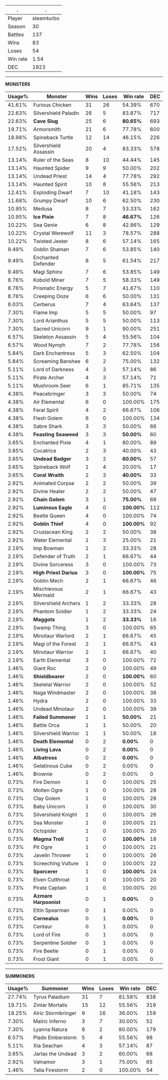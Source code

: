 .|.
|-|-
Player|steemturbo
Season|30
Battles|137
Wins|83
Loses|54
Win rate|1.54
DEC|1923

---
**MONSTERS**

Usage%|Monster|Wins|Loses|Win rate|DEC|
-|-|-|-|-|-|
41.61%|Furious Chicken|31|26|54.39%|670|
22.63%|Silvershield Paladin|26|5|83.87%|717|
22.63%|**Cave Slug**|25|6|**80.65%**|693|
19.71%|Armorsmith|21|6|77.78%|600|
18.98%|Spineback Turtle|12|14|46.15%|226|
17.52%|Silvershield Assassin|20|4|83.33%|578|
13.14%|Ruler of the Seas|8|10|44.44%|145|
13.14%|Haunted Spider|9|9|50.00%|202|
13.14%|Undead Priest|14|4|77.78%|292|
13.14%|Haunted Spirit|10|8|55.56%|213|
12.41%|Exploding Dwarf|7|10|41.18%|143|
11.68%|Grumpy Dwarf|10|6|62.50%|230|
10.95%|Medusa|8|7|53.33%|162|
10.95%|**Ice Pixie**|7|8|**46.67%**|126|
10.22%|Sea Genie|6|8|42.86%|129|
10.22%|Crystal Werewolf|11|3|78.57%|288|
10.22%|Twisted Jester|8|6|57.14%|165|
9.49%|Goblin Shaman|7|6|53.85%|140|
9.49%|Enchanted Defender|8|5|61.54%|217|
9.49%|Magi Sphinx|7|6|53.85%|149|
8.76%|Kobold Miner|7|5|58.33%|149|
8.76%|Prismatic Energy|5|7|41.67%|110|
8.76%|Creeping Ooze|6|6|50.00%|131|
8.03%|Cerberus|7|4|63.64%|137|
7.30%|Flame Imp|5|5|50.00%|97|
7.30%|Lord Arianthus|5|5|50.00%|113|
7.30%|Sacred Unicorn|9|1|90.00%|251|
6.57%|Skeleton Assassin|5|4|55.56%|104|
6.57%|Wood Nymph|7|2|77.78%|156|
5.84%|Dark Enchantress|5|3|62.50%|104|
5.84%|Screaming Banshee|6|2|75.00%|132|
5.11%|Lord of Darkness|4|3|57.14%|86|
5.11%|Pirate Archer|4|3|57.14%|71|
5.11%|Mushroom Seer|6|1|85.71%|135|
4.38%|Peacebringer|3|3|50.00%|74|
4.38%|Air Elemental|6|0|100.00%|175|
4.38%|Feral Spirit|4|2|66.67%|106|
4.38%|Flesh Golem|6|0|100.00%|134|
4.38%|Sabre Shark|3|3|50.00%|66|
4.38%|**Feasting Seaweed**|3|3|**50.00%**|60|
3.65%|Enchanted Pixie|4|1|80.00%|89|
3.65%|Cocatrice|2|3|40.00%|43|
3.65%|**Undead Badger**|3|2|**60.00%**|57|
3.65%|Spineback Wolf|1|4|20.00%|17|
3.65%|**Coral Wraith**|2|3|**40.00%**|33|
2.92%|Animated Corpse|2|2|50.00%|39|
2.92%|Divine Healer|2|2|50.00%|47|
2.92%|**Chain Golem**|3|1|**75.00%**|68|
2.92%|**Luminous Eagle**|4|0|**100.00%**|112|
2.92%|Beetle Queen|4|0|100.00%|74|
2.92%|**Goblin Thief**|4|0|**100.00%**|92|
2.92%|Crustacean King|2|2|50.00%|38|
2.92%|Water Elemental|1|3|25.00%|21|
2.19%|Imp Bowman|1|2|33.33%|28|
2.19%|Defender of Truth|2|1|66.67%|44|
2.19%|Divine Sorceress|3|0|100.00%|73|
2.19%|**High Priest Darius**|3|0|**100.00%**|75|
2.19%|Goblin Mech|2|1|66.67%|46|
2.19%|Mischievous Mermaid|2|1|66.67%|43|
2.19%|Silvershield Archers|1|2|33.33%|28|
2.19%|Phantom Soldier|1|2|33.33%|24|
2.19%|**Maggots**|1|2|**33.33%**|16|
2.19%|Swamp Thing|3|0|100.00%|65|
2.19%|Minotaur Warlord|2|1|66.67%|45|
2.19%|Magi of the Forest|2|1|66.67%|43|
2.19%|Minotaur Warrior|2|1|66.67%|40|
2.19%|Earth Elemental|3|0|100.00%|72|
1.46%|Giant Roc|2|0|100.00%|49|
1.46%|**Shieldbearer**|2|0|**100.00%**|60|
1.46%|Skeletal Warrior|2|0|100.00%|52|
1.46%|Naga Windmaster|2|0|100.00%|38|
1.46%|Hydra|2|0|100.00%|33|
1.46%|Undead Minotaur|2|0|100.00%|39|
1.46%|**Failed Summoner**|1|1|**50.00%**|21|
1.46%|Battle Orca|1|1|50.00%|20|
1.46%|Silvershield Warrior|1|1|50.00%|18|
1.46%|**Death Elemental**|0|2|**0.00%**|0|
1.46%|**Living Lava**|0|2|**0.00%**|0|
1.46%|**Albatross**|0|2|**0.00%**|0|
1.46%|Gelatinous Cube|0|2|0.00%|0|
1.46%|Brownie|0|2|0.00%|0|
0.73%|Fire Demon|1|0|100.00%|25|
0.73%|Molten Ogre|1|0|100.00%|28|
0.73%|Clay Golem|1|0|100.00%|28|
0.73%|Baby Unicorn|1|0|100.00%|30|
0.73%|Silvershield Knight|1|0|100.00%|26|
0.73%|Sea Monster|1|0|100.00%|21|
0.73%|Octopider|1|0|100.00%|20|
0.73%|**Magma Troll**|1|0|**100.00%**|18|
0.73%|Pit Ogre|1|0|100.00%|21|
0.73%|Javelin Thrower|1|0|100.00%|26|
0.73%|Screeching Vulture|1|0|100.00%|22|
0.73%|**Sporcerer**|1|0|**100.00%**|24|
0.73%|Elven Cutthroat|1|0|100.00%|20|
0.73%|Pirate Captain|1|0|100.00%|20|
0.73%|**Azmare Harpoonist**|0|1|**0.00%**|0|
0.73%|Ettin Spearman|0|1|0.00%|0|
0.73%|**Cornealus**|0|1|**0.00%**|0|
0.73%|Centaur|0|1|0.00%|0|
0.73%|Lord of Fire|0|1|0.00%|0|
0.73%|Serpentine Soldier|0|1|0.00%|0|
0.73%|Fire Beetle|0|1|0.00%|0|
0.73%|Frost Giant|0|1|0.00%|0|

---
**SUMMONERS**

Usage%|Summoner|Wins|Loses|Win rate|DEC|
-|-|-|-|-|-|
27.74%|Tyrus Paladium|31|7|81.58%|838|
19.71%|Zintar Mortalis|15|12|55.56%|319|
18.25%|Alric Stormbringer|9|16|36.00%|159|
7.30%|Malric Inferno|3|7|30.00%|52|
7.30%|Lyanna Natura|8|2|80.00%|179|
6.57%|Plado Emberstorm|5|4|55.56%|98|
5.11%|Xia Seachan|4|3|57.14%|87|
3.65%|Jarlax the Undead|3|2|60.00%|68|
2.92%|Valnamor|3|1|75.00%|65|
1.46%|Talia Firestorm|2|0|100.00%|54|
